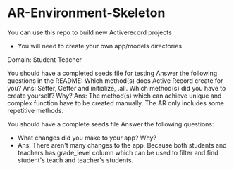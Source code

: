 # AR-Environment-Skeleton

You can use this repo to build new Activerecord projects

* You will need to create your own app/models directories

Domain: Student-Teacher
<!-- - A Student has a first_name (string)
- A Student has a last_name (string)
- A Student has a grade_level (string), for ex: “first”, “second”, “third”, etc...
- Student#full_name should return the first and last name of the student in one string, for ex: “Ian Grubb”
- Student#grade_level should return the student’s grade level -->
<!-- - Student.all should return a list of all students -->
<!-- - Student.all_in_grade should receive an argument of a grade, ex: “first”, and return all students who are in that grade -->
<!-- - A Teacher has a last_name (string)
- A Teacher has a grade_level (string)
- A Teacher has a years_of_experience (integer) -->
<!-- - Teacher#tenure should return true if a teacher has taught more than 5 years, otherwise false -->
You should have a completed seeds file for testing
Answer the following questions in the README:
Which method(s) does Active Record create for you?
Ans: Setter, Getter and initialize, .all.
Which method(s) did you have to create yourself? Why?
Ans: The method(s) which can achieve unique and complex function have to be created manually. The AR only includes some repetitive methods.

<!-- - AR Practice Part II
Add these deliverables: -->
<!-- - A Student belongs to a Teacher -->
<!-- - Student#teacher should return the teacher that student belongs to -->
<!-- - Teacher#students should return a list of all the students that belong to this teacher -->
<!-- Make all necessary changes to satisfy these deliverables:
- A Student has many Teachers through GradeLevel
- A Teacher has many Students through GradeLevel -->
You should have a complete seeds file
Answer the following questions:
- What changes did you make to your app? Why?
- Ans: There aren't many changes to the app, Because both students and teachers has grade_level column which can be used to filter and find student's teach and teacher's students.
